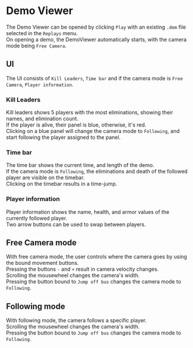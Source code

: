 # Demo Viewer
The Demo Viewer can be opened by clicking `Play` with an existing `.dem` file selected in the `Replays` menu.  
On opening a demo, the DemoViewer automatically starts, with the camera mode being `Free Camera`. 

## UI
The UI consists of `Kill Leaders`, `Time bar` and if the camera mode is `Free Camera`, `Player information`.

### Kill Leaders
Kill leaders shows 5 players with the most eliminations, showing their names, and elimination count.  
If the player is alive, their panel is blue, otherwise, it's red.  
Clicking on a blue panel will change the camera mode to `Following`, and start following the player assigned to the panel.  

### Time bar
The time bar shows the current time, and length of the demo.  
If the camera mode is `Following`, the eliminations and death of the followed player are visible on the timebar.  
Clicking on the timebar results in a time-jump.

### Player information
Player information shows the name, health, and armor values of the currently followed player.  
Two arrow buttons can be used to swap between players.



## Free Camera mode
With free camera mode, the user controls where the camera goes by using the bound movement buttons.  
Pressing the buttons `-` and `+` result in camera velocity changes.  
Scrolling the mousewheel changes the camera's width.  
Pressing the button bound to `Jump off bus` changes the camera mode to `Following`.  
## Following mode
With following mode, the camera follows a specific player.  
Scrolling the mousewheel changes the camera's width.  
Pressing the button bound to `Jump off bus` changes the camera mode to `Following`.  

